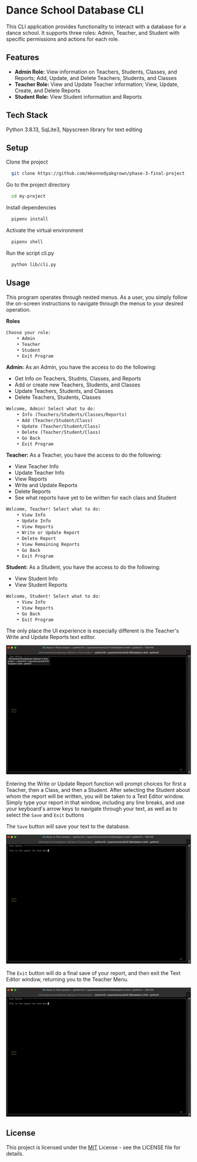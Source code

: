 # Dance School Database CLI

This CLI application provides functionality to interact with a database for a dance school. It supports three roles: Admin, Teacher, and Student with specific permissions and actions for each role.

## Features

- **Admin Role:** View information on Teachers, Students, Classes, and Reports; Add, Update, and Delete Teachers, Students, and Classes
- **Teacher Role:** View and Update Teacher information; View, Update, Create, and Delete Reports
- **Student Role:** View Student information and Reports

## Tech Stack

Python 3.8.13, SqLite3, Npyscreen library for text editing

## Setup

Clone the project

```bash
  git clone https://github.com/mkennedyakgrown/phase-3-final-project
```

Go to the project directory

```bash
  cd my-project
```

Install dependencies

```bash
  pipenv install
```

Activate the virtual environment

```bash
  pipenv shell
```

Run the script cli.py

```bash
  python lib/cli.py
```

## Usage

This program operates through nested menus. As a user, you simply follow the on-screen instructions to navigate through the menus to your desired operation.

**Roles**

```
Choose your role:
    • Admin
    • Teacher
    • Student
    • Exit Program
```

**Admin:** As an Admin, you have the access to do the following:

- Get Info on Teachers, Studnts, Classes, and Reports
- Add or create new Teachers, Students, and Classes
- Update Teachers, Students, and Classes
- Delete Teachers, Students, Classes

```
Welcome, Admin! Select what to do:
    • Info (Teachers/Students/Classes/Reports)
    • Add (Teacher/Student/Class)
    • Update (Teacher/Student/Class)
    • Delete (Teacher/Student/Class)
    • Go Back
    • Exit Program
```

**Teacher:** As a Teacher, you have the access to do the following:

- View Teacher Info
- Update Teacher Info
- View Reports
- Write and Update Reports
- Delete Reports
- See what reports have yet to be written for each class and Student

```
Welcome, Teacher! Select what to do:
    • View Info
    • Update Info
    • View Reports
    • Write or Update Report
    • Delete Report
    • View Remaining Reports
    • Go Back
    • Exit Program
```

**Student:** As a Student, you have the access to do the following:

- View Student Info
- View Student Reports

```
Welcome, Student! Select what to do:
    • View Info
    • View Reports
    • Go Back
    • Exit Program
```

The only place the UI experience is especially different is the Teacher's Write and Update Reports text editor.

![alt text](lib/img/TextEditorTyping-ezgif.com-video-to-gif-converter.gif)

Entering the Write or Update Report function will prompt choices for first a Teacher, then a Class, and then a Student. After selecting the Student about whom the report will be written, you will be taken to a Text Editor window. Simply type your report in that window, including any line breaks, and use your keyboard's arrow keys to navigate through your text, as well as to select the `Save` and `Exit` buttons

The `Save` button will save your text to the database.

![alt text](lib/img/TextEditorSaving-ezgif.com-video-to-gif-converter.gif)

The `Exit` button will do a final save of your report, and then exit the Text Editor window, returning you to the Teacher Menu.

![alt text](lib/img/TextEditorExit-ezgif.com-video-to-gif-converter.gif)

## License

This project is licensed under the [MIT](https://choosealicense.com/licenses/mit/) License - see the LICENSE file for details.

